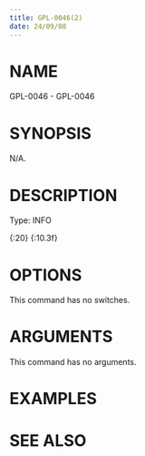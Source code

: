 ```yaml
---
title: GPL-0046(2)
date: 24/09/08
---
```


# NAME

GPL-0046 - GPL-0046

# SYNOPSIS

N/A.

# DESCRIPTION

Type: INFO

{:20} {:10.3f}

# OPTIONS

This command has no switches.

# ARGUMENTS

This command has no arguments.

# EXAMPLES

# SEE ALSO
